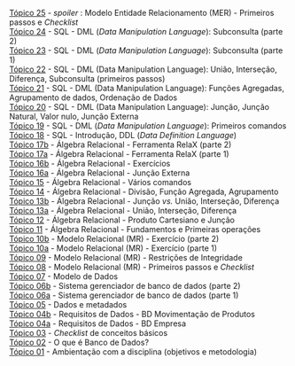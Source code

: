 [Tópico 25](./topico-25.md) - _spoiler_ : Modelo Entidade Relacionamento (MER) - Primeiros passos e _Checklist_<br>
[Tópico 24](./topico-24.md) - SQL - DML (_Data Manipulation Language_): Subconsulta (parte 2)<br>
[Tópico 23](./topico-23.md) - SQL - DML (_Data Manipulation Language_): Subconsulta (parte 1)<br>
[Tópico 22](./topico-22.md) - SQL - DML (Data Manipulation Language): União, Interseção, Diferença, Subconsulta (primeiros passos)<br>
[Tópico 21](./topico-21.md) - SQL - DML (Data Manipulation Language): Funções Agregadas, Agrupamento de dados, Ordenação de Dados<br>
[Tópico 20](./topico-20.md) - SQL - DML (Data Manipulation Language): Junção, Junção Natural, Valor nulo, Junção Externa<br>
[Tópico 19](./topico-19.md) - SQL - DML (_Data Manipulation Language_): Primeiros comandos<br>
[Tópico 18](./topico-18.md) - SQL - Introdução, DDL (_Data Definition Language_)<br>
[Tópico 17b](./topico-17b.md) - Álgebra Relacional - Ferramenta RelaX (parte 2)<br>
[Tópico 17a](./topico-17a.md) - Álgebra Relacional - Ferramenta RelaX (parte 1)<br>
[Tópico 16b](./topico-16b.md) - Álgebra Relacional - Exercícios<br>
[Tópico 16a](./topico-16a.md) - Álgebra Relacional - Junção Externa<br>
[Tópico 15](./topico-15.md) - Álgebra Relacional - Vários comandos<br>
[Tópico 14](./topico-14.md) - Álgebra Relacional - Divisão, Função Agregada, Agrupamento<br>
[Tópico 13b](./topico-13b.md) - Álgebra Relacional - Junção _vs._ União, Interseção, Diferença<br>
[Tópico 13a](./topico-13a.md) - Álgebra Relacional - União, Interseção, Diferença<br>
[Tópico 12](./topico-12.md) - Álgebra Relacional - Produto Cartesiano e Junção<br>
[Tópico 11](./topico-11.md) - Álgebra Relacional - Fundamentos e Primeiras operações<br>
[Tópico 10b](./topico-10b.md) - Modelo Relacional (MR) - Exercício (parte 2)<br>
[Tópico 10a](./topico-10a.md) - Modelo Relacional (MR) - Exercício (parte 1)<br>
[Tópico 09](./topico-09.md) - Modelo Relacional (MR) - Restrições de Integridade<br>
[Tópico 08](./topico-08.md) - Modelo Relacional (MR) - Primeiros passos e _Checklist_<br>
[Tópico 07](./topico-07.md) - Modelo de Dados<br>
[Tópico 06b](./topico-06b.md) - Sistema gerenciador de banco de dados (parte 2)<br>
[Tópico 06a](./topico-06a.md) - Sistema gerenciador de banco de dados (parte 1)<br>
[Tópico 05](./topico-05.md) - Dados e metadados<br>
[Tópico 04b](./topico-04b.md) - Requisitos de Dados - BD Movimentação de Produtos<br>
[Tópico 04a](./topico-04a.md) - Requisitos de Dados - BD Empresa<br>
[Tópico 03](./topico-03.md) - _Checklist_ de conceitos básicos<br>
[Tópico 02](./topico-02.md) - O que é Banco de Dados?<br>
[Tópico 01](./topico-01.md) - Ambientação com a disciplina (objetivos e metodologia)<br>


